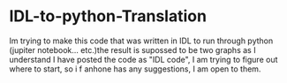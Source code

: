 # IDL-to-python-Translation
Im trying to make this code that was written in IDL to run through python (jupiter notebook... etc.)the result is supossed to be two graphs as I understand 
I have posted the code as "IDL code", I am trying to figure out where to start, so i f anhone has any suggestions, I am open to them.
